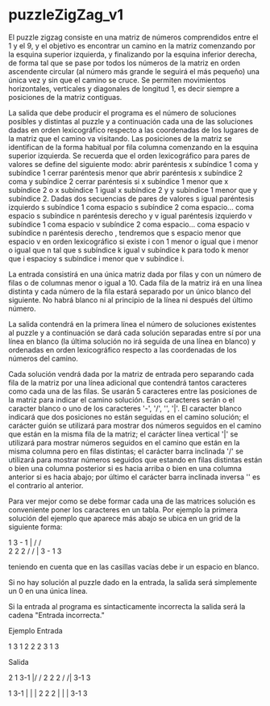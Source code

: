 # puzzleZigZag_v1

El puzzle zigzag consiste en una matriz de números comprendidos entre el 1 y el 9, y el objetivo es encontrar un camino en la matriz comenzando por la esquina superior izquierda, y finalizando por la esquina inferior derecha, de forma tal que se pase por todos los números de la matriz en orden ascendente circular (al número más grande le seguirá el más pequeño) una única vez y sin que el camino se cruce. Se permiten movimientos horizontales, verticales y diagonales de longitud 1, es decir siempre a posiciones de la matriz contiguas.


La salida que debe producir el programa es el número de soluciones posibles y distintas al puzzle y a continuación cada una de las soluciones dadas en orden lexicográfico respecto a las coordenadas de los lugares de la matriz que el camino va visitando. Las posiciones de la matriz se identifican de la forma habitual por fila columna comenzando en la esquina superior izquierda. Se recuerda que el orden lexicográfico para pares de valores se define del siguiente modo: abrir paréntesis x subíndice 1 coma y subíndice 1 cerrar paréntesis menor que abrir paréntesis x subíndice 2 coma y subíndice 2 cerrar paréntesis si x subíndice 1 menor que x subíndice 2 o x subíndice 1 igual x subíndice 2 y y subíndice 1 menor que y subíndice 2. Dadas dos secuencias de pares de valores s igual paréntesis izquierdo s subíndice 1 coma espacio s subíndice 2 coma espacio... coma espacio s subíndice n paréntesis derecho y v igual paréntesis izquierdo v subíndice 1 coma espacio v subíndice 2 coma espacio... coma espacio v subíndice n paréntesis derecho , tendremos que  s espacio menor que espacio v en orden lexicográfico si existe i con 1 menor o igual que i menor o igual que n  tal que s subíndice k igual v subíndice k para todo k menor que i espacioy s subíndice i menor que v subíndice i.

La entrada consistirá en una única matriz dada por filas y con un número de filas o de columnas menor o igual a 10. Cada fila de la matriz irá en una línea distinta y cada número de la fila estará separado por un único blanco del siguiente. No habrá blanco ni al principio de la línea ni después del último número.

La salida contendrá en la primera línea el número de soluciones existentes al puzzle y a continuación se dará cada solución separadas entre sí por una línea en blanco (la última solución no irá seguida de una línea en blanco) y ordenadas en orden lexicográfico respecto a las coordenadas de los números del camino.

Cada solución vendrá dada por la matriz de entrada pero separando cada fila de la matriz por una línea adicional que contendrá tantos caracteres como cada una de las filas. Se usarán 5 caracteres entre las posiciones de la matriz para indicar el camino solución. Esos caracteres serán o el caracter blanco o uno de los caracteres '-', '/', '\', '|'. El caracter blanco indicará que dos posiciones no están seguidas en el camino solución; el carácter guión se utilizará para mostrar dos números seguidos en el camino que están en la misma fila de la matriz; el carácter línea vertical '|' se utilizará para mostrar números seguidos en el camino que están en la misma columna pero en filas distintas; el carácter barra inclinada '/' se utilizará para mostrar números seguidos que estando en filas distintas están o bien una columna posterior si es hacia arriba o bien en una columna anterior si es hacia abajo; por último el carácter barra inclinada inversa '\' es el contrario al anterior.

Para ver mejor como se debe formar cada una de las matrices solución es conveniente poner los caracteres en un tabla. Por ejemplo la primera solución del ejemplo que aparece más abajo se ubica en un grid de la siguiente forma:

1 	  	3 	- 	1
| 	/ 		  / 	
2 	  	2 	  	2
  	/ 		  / 	|
3 	- 	1 	  	3

teniendo en cuenta que en las casillas vacías debe ir un espacio en blanco.

Si no hay solución al puzzle dado en la entrada, la salida será simplemente un 0 en una única línea.

Si la entrada al programa es sintacticamente incorrecta la salida será la cadena "Entrada incorrecta."

Ejemplo
Entrada

1 3 1
2 2 2
3 1 3

 

Salida

2
1 3-1
|/ / 
2 2 2
 / /|
3-1 3

1 3-1
| | |
2 2 2
| | |
3-1 3
